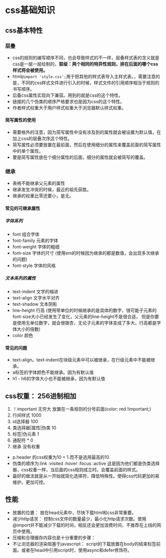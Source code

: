 # css基础知识

## css基本特性

### 层叠

* css的规则的编写顺序不同，也会导致样式的不一样，层叠样式表的含义就是css是一层一层绘制的，**联级：两个相同的特异性规则，排在后面的哪个css样式将会被使用。**
* html```@import 'style.css';```用于把其他的样式表导入主样式表。，需要注意的是，不同的css样式文件进行引入的时候，样式文件的引用顺序相当于规则的书写顺序。
* 后备css属性实现向下兼容。用到的就是css的这个特性。
* 链接的几个伪类的顺序严格要求也是因为css的这个特性。
* 作者样式权重大于用户样式权重大于浏览器默认样式权重。

#### 简写属性的使用

* 需要格外的注意，因为简写属性中没有涉及到的属性就会被设置为默认值，在加上css的层叠次序这个特性。
* 简写属性必须要放置在最前面，然后在使用细分的属性来覆盖前面的简写属性中的单个属性。
* 要是简写属性放在个细分属性的后面，细分的属性就会被简写的覆盖。

### 继承

* 表格不能继承父元素的属性
* 继承发生冲突的时候，最近的祖先获胜。
* 继承的权重比零还要小，是无。

#### 常见的可继承属性

##### 字体系列

* font 组合字体
* font-family 元素的字体
* font-weight 字体的粗细
* font-size 字体的尺寸 (使用em的时候因为继承的都是数值，会出现多次继承的问题)
* font-style 字体的风格

##### 文本系列的属性

* text-indent 文字的缩进
* text-align 文字水平对齐
* text-shadow 文本阴影
* line-height 行高 (使用带单位的时候继承的是具体的数字，很可能子元素的font-size大小已经发生了变化，父元素的line-height不是很合适，   但是你要是使用无单位数字，就会很银杏，无论子元素的字体变成了多大，行高都是字体大小的倍数)
* color 颜色

#### 常见的问题

* text-align。text-indent在块级元素中可以被继承，在行级元素中不能被继承。
* a标签的字体颜色不能继承。因为有默认值
* h1 - h6的字体大小也不能被继承，因为有默认值

## css权重： 256进制相加

1. ！important       无穷大  放置在一条规则的分号前面(color: red !important;)
2. 行间样式                 1000
3. id选择器                 100
4. 类选择器|属性|伪类        10
5. 标签|伪元素               1
6. 通配符 *                  0
7. 继承                     没有权重

* p.header 的css权重为10 + 1.而不是选用最高的10
* 伪类的顺序为:link :visited :hover :focus :active 这是因为他们都是伪类选择器，css权重一样，当后面的css规则成立时。会覆盖前面的样式。
* 最好的做法就是从一开始就简化选择符，降低特殊性。使得css代码更加的易维护。更加可控。

## 性能

* 放置的位置： 放在head元素中，尽快下载html和css非常重要。
* 减少http请求： 控制css文件的数量最少，最小化http请求次数。使用@import并不能减少下载的时间，相反还会更加浪费时间，不推荐在上线的网页中使用。
* 压缩和合理缓存内容也是十分重要的步骤：
* 不让浏览器的渲染阻塞于javascript： script的下载放置在body的结束标签前面。或者在head中引用script时，使用async和defer修饰符。
